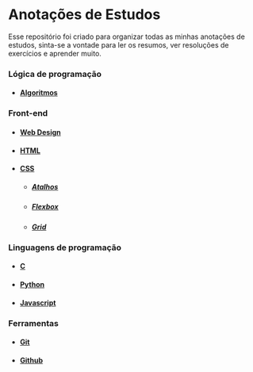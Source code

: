# Anotações de Estudos

Esse repositório foi criado para organizar todas as minhas anotações de estudos, sinta-se a vontade para ler os resumos, ver resoluções de exercícios e aprender muito.

### Lógica de programação

- #### [Algoritmos](https://github.com/levxyca/docs/blob/master/docs/L%C3%B3gica%20de%20Programa%C3%A7%C3%A3o/Algoritmos.md#algoritmos)

### Front-end

- #### [Web Design](https://github.com/levxyca/docs/blob/master/docs/Front-end/webdesign.md#teoria-do-design)
- #### [HTML](https://github.com/levxyca/docs/blob/master/docs/Front-end/html.md#html-b%C3%A1sico)
- #### [CSS](https://github.com/levxyca/docs/blob/master/docs/Front-end/css.md#css-b%C3%A1sico)
  - ##### [Atalhos](https://github.com/levxyca/docs/blob/master/docs/Front-end/css-shortcuts.md#css---shortcuts)
  - ##### [Flexbox](https://github.com/levxyca/docs/blob/master/docs/Front-end/flexbox.md#fundamentos-do-flexbox)
  - ##### [Grid](https://github.com/levxyca/docs/blob/master/docs/Front-end/grid.md#grid-container)

### Linguagens de programação

- #### [C](https://github.com/levxyca/hello-world.c)
- #### [Python](https://github.com/levxyca/docs/blob/master/docs/Linguagens%20de%20Programa%C3%A7%C3%A3o/python.md#python)
- #### [Javascript](https://github.com/levxyca/hello-world.js)

### Ferramentas

- #### [Git](https://github.com/levxyca/docs/blob/master/docs/Ferramentas/git.md#git)
- #### [Github](https://github.com/levxyca/docs/blob/master/docs/Ferramentas/github.md#github)
